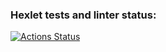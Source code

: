 ### Hexlet tests and linter status:
[![Actions Status](https://github.com/Asankhey/python-project-52/actions/workflows/hexlet-check.yml/badge.svg)](https://github.com/Asankhey/python-project-52/actions)
